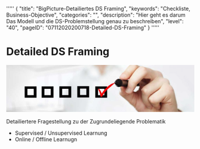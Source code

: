 '''''
{
"title": "BigPicture-Detailiertes DS Framing",
"keywords": "Checkliste, Business-Objective",
"categories": "",
"description": "Hier geht es darum Das Modell und die DS-Problemstellung genau zu beschreiben",
"level": "40",
"pageID": "07112020200718-Detailed-DS-Framing"
}
'''''

<h1>Detailed DS Framing</h1>

![BannerChecklist](./../imgs/2020-11-19-08-20-02.png)

Detailiertere Fragestellung zu der Zugrundeliegende Problematik

- Supervised / Unsupervised Learnung
- Online / Offline Learnugn


